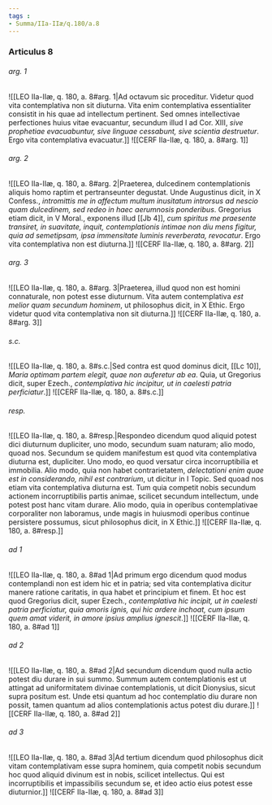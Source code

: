 ```yaml
---
tags : 
- Summa/IIa-IIæ/q.180/a.8
---
```


### Articulus 8

###### arg. 1
![[LEO IIa-IIæ, q. 180, a. 8#arg. 1|Ad octavum sic proceditur. Videtur quod vita contemplativa non sit diuturna. Vita enim contemplativa essentialiter consistit in his quae ad intellectum pertinent. Sed omnes intellectivae perfectiones huius vitae evacuantur, secundum illud I ad Cor. XIII, *sive prophetiae evacuabuntur, sive linguae cessabunt, sive scientia destruetur*. Ergo vita contemplativa evacuatur.]]
![[CERF IIa-IIæ, q. 180, a. 8#arg. 1]]

###### arg. 2
![[LEO IIa-IIæ, q. 180, a. 8#arg. 2|Praeterea, dulcedinem contemplationis aliquis homo raptim et pertranseunter degustat. Unde Augustinus dicit, in X Confess., *intromittis me in affectum multum inusitatum introrsus ad nescio quam dulcedinem, sed redeo in haec aerumnosis ponderibus*. Gregorius etiam dicit, in V Moral., exponens illud [[Jb 4]], *cum spiritus me praesente transiret, in suavitate, inquit, contemplationis intimae non diu mens figitur, quia ad semetipsam, ipsa immensitate luminis reverberata, revocatur*. Ergo vita contemplativa non est diuturna.]]
![[CERF IIa-IIæ, q. 180, a. 8#arg. 2]]

###### arg. 3
![[LEO IIa-IIæ, q. 180, a. 8#arg. 3|Praeterea, illud quod non est homini connaturale, non potest esse diuturnum. Vita autem contemplativa *est melior quam secundum hominem*, ut philosophus dicit, in X Ethic. Ergo videtur quod vita contemplativa non sit diuturna.]]
![[CERF IIa-IIæ, q. 180, a. 8#arg. 3]]

###### s.c.
![[LEO IIa-IIæ, q. 180, a. 8#s.c.|Sed contra est quod dominus dicit, [[Lc 10]], *Maria optimam partem elegit, quae non auferetur ab ea*. Quia, ut Gregorius dicit, super Ezech., *contemplativa hic incipitur, ut in caelesti patria perficiatur*.]]
![[CERF IIa-IIæ, q. 180, a. 8#s.c.]]

###### resp.
![[LEO IIa-IIæ, q. 180, a. 8#resp.|Respondeo dicendum quod aliquid potest dici diuturnum dupliciter, uno modo, secundum suam naturam; alio modo, quoad nos. Secundum se quidem manifestum est quod vita contemplativa diuturna est, dupliciter. Uno modo, eo quod versatur circa incorruptibilia et immobilia. Alio modo, quia non habet contrarietatem, *delectationi enim quae est in considerando, nihil est contrarium*, ut dicitur in I Topic. Sed quoad nos etiam vita contemplativa diuturna est. Tum quia competit nobis secundum actionem incorruptibilis partis animae, scilicet secundum intellectum, unde potest post hanc vitam durare. Alio modo, quia in operibus contemplativae corporaliter non laboramus, unde magis in huiusmodi operibus continue persistere possumus, sicut philosophus dicit, in X Ethic.]]
![[CERF IIa-IIæ, q. 180, a. 8#resp.]]

###### ad 1
![[LEO IIa-IIæ, q. 180, a. 8#ad 1|Ad primum ergo dicendum quod modus contemplandi non est idem hic et in patria; sed vita contemplativa dicitur manere ratione caritatis, in qua habet et principium et finem. Et hoc est quod Gregorius dicit, super Ezech., *contemplativa hic incipit, ut in caelesti patria perficiatur, quia amoris ignis, qui hic ardere inchoat, cum ipsum quem amat viderit, in amore ipsius amplius ignescit*.]]
![[CERF IIa-IIæ, q. 180, a. 8#ad 1]]

###### ad 2
![[LEO IIa-IIæ, q. 180, a. 8#ad 2|Ad secundum dicendum quod nulla actio potest diu durare in sui summo. Summum autem contemplationis est ut attingat ad uniformitatem divinae contemplationis, ut dicit Dionysius, sicut supra positum est. Unde etsi quantum ad hoc contemplatio diu durare non possit, tamen quantum ad alios contemplationis actus potest diu durare.]]
![[CERF IIa-IIæ, q. 180, a. 8#ad 2]]

###### ad 3
![[LEO IIa-IIæ, q. 180, a. 8#ad 3|Ad tertium dicendum quod philosophus dicit vitam contemplativam esse supra hominem, quia competit nobis secundum hoc quod aliquid divinum est in nobis, scilicet intellectus. Qui est incorruptibilis et impassibilis secundum se, et ideo actio eius potest esse diuturnior.]]
![[CERF IIa-IIæ, q. 180, a. 8#ad 3]]

